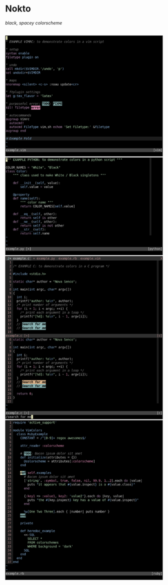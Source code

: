 Nokto
=====

###### black, spacey colorscheme

![nokto screenshot: vim](https://raw.githubusercontent.com/VioletJewel/i/main/nokto_vim.png)
![nokto screenshot: python](https://raw.githubusercontent.com/VioletJewel/i/main/nokto_python.png)
![nokto screenshot: c](https://raw.githubusercontent.com/VioletJewel/i/main/nokto_c.png)
![nokto screenshot: ruby](https://raw.githubusercontent.com/VioletJewel/i/main/nokto_ruby.png)
